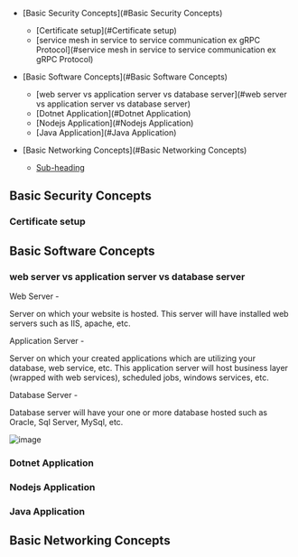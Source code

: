 - [Basic Security Concepts](#Basic Security Concepts)
  * [Certificate setup](#Certificate setup)
  * [service mesh in service to service communication ex gRPC Protocol](#service mesh in service to service communication ex gRPC Protocol)
 
- [Basic Software Concepts](#Basic Software Concepts)
  * [web server vs application server vs database server](#web server vs application server vs database server)
  * [Dotnet Application](#Dotnet Application)
  * [Nodejs Application](#Nodejs Application)
  * [Java Application](#Java Application)

- [Basic Networking Concepts](#Basic Networking Concepts)
  * [Sub-heading](#sub-heading-2)
  


## Basic Security Concepts


### Certificate setup



## Basic Software Concepts


### web server vs application server vs database server

Web Server -

Server on which your website is hosted. This server will have installed web servers such as IIS, apache, etc.

Application Server -

Server on which your created applications which are utilizing your database, web service, etc. This application server will host business layer (wrapped with web services), scheduled jobs, windows services, etc.

Database Server -

Database server will have your one or more database hosted such as Oracle, Sql Server, MySql, etc.


![image](https://user-images.githubusercontent.com/29191813/227700803-5e4fae38-16d8-4a05-9a0f-d57ce0d38890.png)

### Dotnet Application


### Nodejs Application


### Java Application

## Basic Networking Concepts

